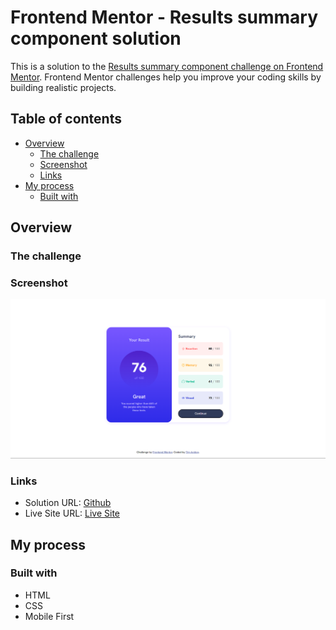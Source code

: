 # Frontend Mentor - Results summary component solution

This is a solution to the [Results summary component challenge on Frontend Mentor](https://www.frontendmentor.io/challenges/results-summary-component-CE_K6s0maV). Frontend Mentor challenges help you improve your coding skills by building realistic projects.

## Table of contents

- [Overview](#overview)
  - [The challenge](#the-challenge)
  - [Screenshot](#screenshot)
  - [Links](#links)
- [My process](#my-process)
  - [Built with](#built-with)

## Overview

### The challenge

### Screenshot

![](./design/desktop-result.png)

### Links

- Solution URL: [Github](https://github.com/timavidon/Results-summary-component)
- Live Site URL: [Live Site](https://timavidon.github.io/Results-summary-component/)

## My process

### Built with

- HTML
- CSS
- Mobile First

